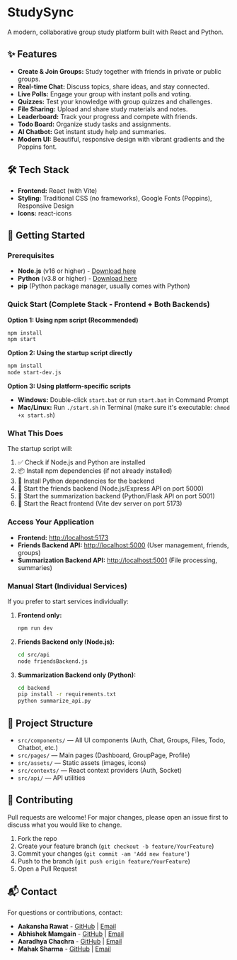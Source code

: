 # StudySync

A modern, collaborative group study platform built with React and Python.

## ✨ Features
- **Create & Join Groups:** Study together with friends in private or public groups.
- **Real-time Chat:** Discuss topics, share ideas, and stay connected.
- **Live Polls:** Engage your group with instant polls and voting.
- **Quizzes:** Test your knowledge with group quizzes and challenges.
- **File Sharing:** Upload and share study materials and notes.
- **Leaderboard:** Track your progress and compete with friends.
- **Todo Board:** Organize study tasks and assignments.
- **AI Chatbot:** Get instant study help and summaries.
- **Modern UI:** Beautiful, responsive design with vibrant gradients and the Poppins font.

## 🛠️ Tech Stack
- **Frontend:** React (with Vite)
- **Styling:** Traditional CSS (no frameworks), Google Fonts (Poppins), Responsive Design
- **Icons:** react-icons

## 🚀 Getting Started

### Prerequisites
- **Node.js** (v16 or higher) - [Download here](https://nodejs.org/)
- **Python** (v3.8 or higher) - [Download here](https://python.org/)
- **pip** (Python package manager, usually comes with Python)

### Quick Start (Complete Stack - Frontend + Both Backends)

**Option 1: Using npm script (Recommended)**
```sh
npm install
npm start
```

**Option 2: Using the startup script directly**
```sh
npm install
node start-dev.js
```

**Option 3: Using platform-specific scripts**
- **Windows:** Double-click `start.bat` or run `start.bat` in Command Prompt
- **Mac/Linux:** Run `./start.sh` in Terminal (make sure it's executable: `chmod +x start.sh`)

### What This Does
The startup script will:
1. ✅ Check if Node.js and Python are installed
2. 📦 Install npm dependencies (if not already installed)
3. 🐍 Install Python dependencies for the backend
4. 👥 Start the friends backend (Node.js/Express API on port 5000)
5. 📄 Start the summarization backend (Python/Flask API on port 5001)
6. 🎨 Start the React frontend (Vite dev server on port 5173)

### Access Your Application
- **Frontend:** [http://localhost:5173](http://localhost:5173)
- **Friends Backend API:** [http://localhost:5000](http://localhost:5000) (User management, friends, groups)
- **Summarization Backend API:** [http://localhost:5001](http://localhost:5001) (File processing, summaries)

### Manual Start (Individual Services)
If you prefer to start services individually:

1. **Frontend only:**
   ```sh
   npm run dev
   ```

2. **Friends Backend only (Node.js):**
   ```sh
   cd src/api
   node friendsBackend.js
   ```

3. **Summarization Backend only (Python):**
   ```sh
   cd backend
   pip install -r requirements.txt
   python summarize_api.py
   ```

## 📁 Project Structure
- `src/components/` — All UI components (Auth, Chat, Groups, Files, Todo, Chatbot, etc.)
- `src/pages/` — Main pages (Dashboard, GroupPage, Profile)
- `src/assets/` — Static assets (images, icons)
- `src/contexts/` — React context providers (Auth, Socket)
- `src/api/` — API utilities

## 🤝 Contributing
Pull requests are welcome! For major changes, please open an issue first to discuss what you would like to change.

1. Fork the repo
2. Create your feature branch (`git checkout -b feature/YourFeature`)
3. Commit your changes (`git commit -am 'Add new feature'`)
4. Push to the branch (`git push origin feature/YourFeature`)
5. Open a Pull Request

## 📬 Contact
For questions or contributions, contact:
- **Aakansha Rawat** - [GitHub](https://github.com/aakansharawat) | [Email](mailto:aakansharawat1234@gmail.com)
- **Abhishek Mamgain** - [GitHub](https://github.com/AbhishekMamgain7) | [Email](mailto:abhishekmamgain799@gmail.com)
- **Aaradhya Chachra** - [GitHub](https://github.com/Aaradhya2005) | [Email](mailto:aaradhyachachra779@gmail.com)
- **Mahak Sharma** - [GitHub](https://github.com/Mahak-Sharma) | [Email](mailto:mahaksharma0227@gmail.com)
